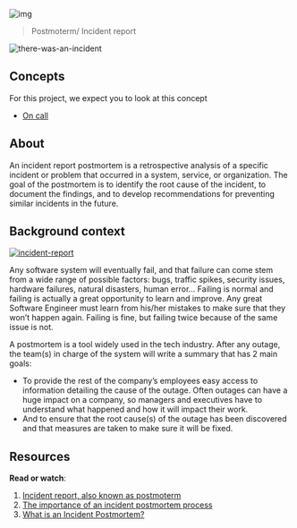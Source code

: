 
![img](https://assets.imaginablefutures.com/media/images/ALX_Logo.max-200x150.png)
  > Postmoterm/ Incident report


![there-was-an-incident](https://media4.giphy.com/media/Qn22Z5fV7L81FnIGem/200w.webp?cid=ecf05e47vp8fn7e5wcsme8ym4jxgw820xzika7f5t5zl5on6&ep=v1_gifs_search&rid=200w.webp&ct=g)

## Concepts
For this project, we expect you to look at this concept
- [On call](https://intranet.alxswe.com/concepts/39)

## About
An incident report postmortem is a retrospective analysis of a specific incident or problem that occurred in a system, service, or organization. The goal of the postmortem is to identify the root cause of the incident, to document the findings, and to develop recommendations for preventing similar incidents in the future.

## Background context

[![incident-report](https://img.youtube.com/vi/rp5cVMNmbro/0.jpg)](https://www.youtube.com/watch?v=rp5cVMNmbro "Incident Report")

Any software system will eventually fail, and that failure can come stem from a wide range of possible factors: bugs, traffic spikes, security issues, hardware failures, natural disasters, human error… Failing is normal and failing is actually a great opportunity to learn and improve. Any great Software Engineer must learn from his/her mistakes to make sure that they won’t happen again. Failing is fine, but failing twice because of the same issue is not.

A postmortem is a tool widely used in the tech industry. After any outage, the team(s) in charge of the system will write a summary that has 2 main goals:

- To provide the rest of the company’s employees easy access to information detailing the cause of the outage. Often outages can have a huge impact on a company, so managers and executives have to understand what happened and how it will impact their work.
- And to ensure that the root cause(s) of the outage has been discovered and that measures are taken to make sure it will be fixed.

## Resources
__Read or watch__:

1. [Incident report, also known as postmoterm](https://sysadmincasts.com/episodes/20-how-to-write-an-incident-report-postmortem)
2. [The importance of an incident postmortem process](https://www.atlassian.com/incident-management/postmortem)
3. [What is an Incident Postmortem?](https://www.pagerduty.com/resources/learn/incident-postmortem/)


